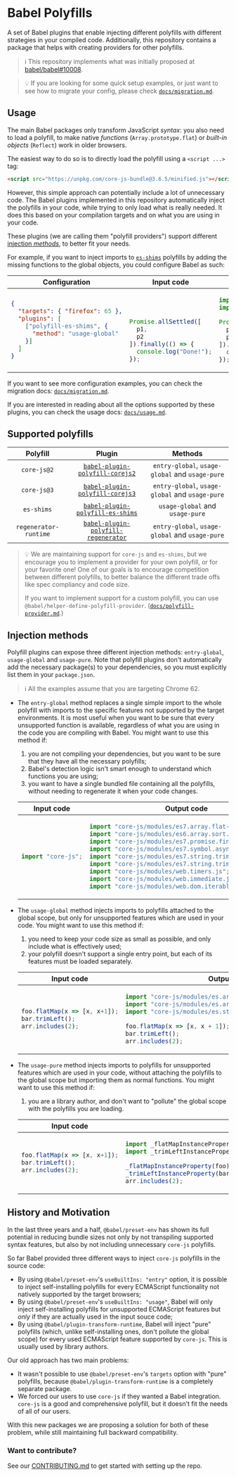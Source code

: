 # Babel Polyfills

A set of Babel plugins that enable injecting different polyfills with different strategies in your compiled code.
Additionally, this repository contains a package that helps with creating providers for other polyfills.

> ℹ️ This repository implements what was initially proposed at [babel/babel#10008](https://github.com/babel/babel/issues/10008).

> 💡 If you are looking for some quick setup examples, or just want to see how to migrate your config, please check [`docs/migration.md`](https://github.com/babel/babel-polyfills/blob/main/docs/migration.md).

## Usage

The main Babel packages only transform JavaScript _syntax_: you also need to load a polyfill, to make native _functions_ (`Array.prototype.flat`) or _built-in objects_ (`Reflect`) work in older browsers.

The easiest way to do so is to directly load the polyfill using a `<script ...>` tag:
```html
<script src="https://unpkg.com/core-js-bundle@3.6.5/minified.js"></script>
```

However, this simple approach can potentially include a lot of unnecessary code. The Babel plugins implemented in this repository automatically inject the polyfills in your code, while trying to only load what is really needed. It does this based on your compilation targets and on what you are using in your code.

These plugins (we are calling them "polyfill providers") support different [injection *methods*](#injection-methods), to better fit your needs.

For example, if you want to inject imports to [`es-shims`](https://github.com/es-shims) polyfills by adding the missing functions to the global objects, you could configure Babel as such:

<!-- prettier-ignore-start -->
<table>
<thead><tr>
<th align="center">Configuration</th>
<th align="center">Input code</th>
<th align="center">Output code</th>
</tr></thead>
<tr>
<td>

```json
{
  "targets": { "firefox": 65 },
  "plugins": [
    ["polyfill-es-shims", {
      "method": "usage-global"
    }]
  ]
}

```

</td>
<td>

```js



Promise.allSettled([
  p1,
  p2
]).finally(() => {
  console.log("Done!");
});
```

</td>
<td>

```js
import "promise.prototype.finally/auto";
import "promise.allsettled/auto";

Promise.allSettled([
  p1,
  p2
]).finally(() => {
  console.log("Done!");
});
```

</td>
</tr>
</table>
<!-- prettier-ignore-end -->

If you want to see more configuration examples, you can check the migration docs: [`docs/migration.md`](https://github.com/babel/babel-polyfills/blob/main/docs/migration.md).

If you are interested in reading about all the options supported by these plugins, you can check the usage docs: [`docs/usage.md`](https://github.com/babel/babel-polyfills/blob/main/docs/usage.md).

## Supported polyfills

<!--prettier-ignore -->
| Polyfill | Plugin | Methods |
| :------: | :----: | :-----: |
| `core-js@2` | [`babel-plugin-polyfill-corejs2`](./packages/babel-plugin-polyfill-corejs2) | `entry-global`, `usage-global` and `usage-pure` |
| `core-js@3` | [`babel-plugin-polyfill-corejs3`](./packages/babel-plugin-polyfill-corejs3) | `entry-global`, `usage-global` and `usage-pure` |
| `es-shims` | [`babel-plugin-polyfill-es-shims`](./packages/babel-plugin-polyfill-es-shims) | `usage-global` and `usage-pure` |
| `regenerator-runtime` | [`babel-plugin-polyfill-regenerator`](./packages/babel-plugin-polyfill-regenerator) | `entry-global`, `usage-global` and `usage-pure` |

> 💡 We are maintaining support for `core-js` and `es-shims`, but we encourage you to implement a provider for your own polyfill, or for your favorite one! One of our goals is to encourage competition between different polyfills, to better balance the different trade offs like spec compliancy and code size.
>
> If you want to implement support for a custom polyfill, you can use `@babel/helper-define-polyfill-provider`. ([`docs/polyfill-provider.md`](https://github.com/babel/babel-polyfills/blob/main/docs/polyfill-provider.md).)

## Injection methods

Polyfill plugins can expose three different injection methods: `entry-global`, `usage-global` and `usage-pure`.
Note that polyfill plugins don't automatically add the necessary package(s) to your dependencies, so you must explicitly list them in your `package.json`.

> ℹ️ All the examples assume that you are targeting Chrome 62.

- The `entry-global` method replaces a single simple import to the whole polyfill with imports to the specific features not supported by the target environments. It is most useful when you want to be sure that every unsupported function is available, regardless of what you are using in the code you are compiling with Babel. You might want to use this method if:

  1. you are not compiling your dependencies, but you want to be sure that they have all the necessary polyfills;
  1. Babel's detection logic isn't smart enough to understand which functions you are using;
  1. you want to have a single bundled file containing all the polyfills, without needing to regenerate it when your code changes.

    <!-- prettier-ignore-start -->
    <table>
    <thead><tr>
    <th align="center">Input code</th>
    <th align="center">Output code</th>
    </tr></thead>
    <tr>
    <td>

    ```js
    import "core-js";
    ```

    </td>
    <td>

    ```js
    import "core-js/modules/es7.array.flat-map.js";
    import "core-js/modules/es6.array.sort.js";
    import "core-js/modules/es7.promise.finally.js";
    import "core-js/modules/es7.symbol.async-iterator.js";
    import "core-js/modules/es7.string.trim-left.js";
    import "core-js/modules/es7.string.trim-right.js";
    import "core-js/modules/web.timers.js";
    import "core-js/modules/web.immediate.js";
    import "core-js/modules/web.dom.iterable.js";
    ```

    </td>
    </tr>
    </table>
    <!-- prettier-ignore-end -->

- The `usage-global` method injects imports to polyfills attached to the global scope, but only for unsupported features which are used in your code. You might want to use this method if:

  1. you need to keep your code size as small as possible, and only include what is effectively used;
  1. your polyfill doesn't support a single entry point, but each of its features must be loaded separately.

    <!-- prettier-ignore-start -->
    <table>
    <thead><tr>
    <th align="center">Input code</th>
    <th align="center">Output code</th>
    </tr></thead>
    <tr>
    <td>

    ```js
    foo.flatMap(x => [x, x+1]);
    bar.trimLeft();
    arr.includes(2);
    ```

    </td>
    <td>

    ```js
    import "core-js/modules/es.array.flat-map.js";
    import "core-js/modules/es.array.unscopables.flat-map.js";
    import "core-js/modules/es.string.trim-start.js";

    foo.flatMap(x => [x, x + 1]);
    bar.trimLeft();
    arr.includes(2);
    ```

    </td>
    </tr>
    </table>
    <!-- prettier-ignore-end -->

- The `usage-pure` method injects imports to polyfills for unsupported features which are used in your code, without attaching the polyfills to the global scope but importing them as normal functions. You might want to use this method if:

  1. you are a library author, and don't want to "pollute" the global scope with the polyfills you are loading.

    <!-- prettier-ignore-start -->
    <table>
    <thead><tr>
    <th align="center">Input code</th>
    <th align="center">Output code</th>
    </tr></thead>
    <tr>
    <td>

    ```js
    foo.flatMap(x => [x, x+1]);
    bar.trimLeft();
    arr.includes(2);
    ```

    </td>
    <td>

    ```js
    import _flatMapInstanceProperty from "core-js-pure/stable/instance/flat-map.js";
    import _trimLeftInstanceProperty from "core-js-pure/stable/instance/trim-left.js";

    _flatMapInstanceProperty(foo).call(foo, x => [x, x + 1]);
    _trimLeftInstanceProperty(bar).call(bar);
    arr.includes(2);
    ```

    </td>
    </tr>
    </table>
    <!-- prettier-ignore-end -->

## History and Motivation

In the last three years and a half, `@babel/preset-env` has shown its full potential in reducing bundle sizes not only by not transpiling supported syntax features, but also by not including unnecessary `core-js` polyfills.

So far Babel provided three different ways to inject `core-js` polyfills in the source code:

- By using `@babel/preset-env`'s `useBuiltIns: "entry"` option, it is possible to inject self-installing polyfills for every ECMAScript functionality not natively supported by the target browsers;
- By using `@babel/preset-env`'s `useBuiltIns: "usage"`, Babel will only inject self-installing polyfills for unsupported ECMAScript features but _only_ if they are actually used in the input souce code;
- By using `@babel/plugin-transform-runtime`, Babel will inject "pure" polyfills (which, unlike self-installing ones, don't pollute the global scope) for every used ECMAScript feature supported by `core-js`. This is usually used by library authors.

Our old approach has two main problems:

- It wasn't possible to use `@babel/preset-env`'s `targets` option with "pure" polyfills, because `@babel/plugin-transform-runtime` is a completely separate package.
- We forced our users to use `core-js` if they wanted a Babel integration. `core-js` is a good and comprehensive polyfill, but it doesn't fit the needs of all of our users.

With this new packages we are proposing a solution for both of these problem, while still maintaining full backward compatibility.

### Want to contribute?

See our [CONTRIBUTING.md](CONTRIBUTING.md) to get started with setting up the repo.
